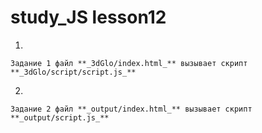 # study_JS lesson12 
 
1. 

    Задание 1 файл **_3dGlo/index.html_** вызывает скрипт **_3dGlo/script/script.js_**
    
2. 

    Задание 2 файл **_output/index.html_** вызывает скрипт **_output/script.js_**

